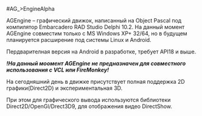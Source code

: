 ﻿#AG_>EngineAlpha

AGEngine – графический движок, написанный на Object Pascal под компилятор Embarcadero RAD Studio Delphi 10.2.
На данный момент AGEngine совместим только с MS Windows XP+ 32/64, но в будущем планируется расширение под системы Linux и Android.

Пердварителная версия на Android в разработке, требует API18 и выше.

***!На данный моомент AGEngine не предназначен для совместного использования с VCL или FireMonkey!***

На сегодняшний день в движке присутствует полная поддержка 2D графики(Direct2D) и экспериментальная 3D.

При этом для графического вывода используются библиотеки Direct2D/OpenGl/Drect3D9, для отображения видео DirectShow.
